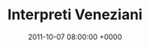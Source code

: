 ---
title: "Interpreti Veneziani"
date: 2011-10-07 08:00:00 +0000
categories: [music]
layout: music
song: "Allegro Non Molto Conc.N.4 'Winter'"
artist: "Interpreti Veneziani"
album: Antonio Vivaldi - Le Quattro Stagioni
genre: "Classical"
streaming:
  youtube: "https://www.youtube.com/watch?v=U9WVF4cFKMo"
  spotify: "https://open.spotify.com/track/4Jtp4SFgmnwWcTk5voKts9?si=a9a41a95af37461f"
  apple_music: "https://music.apple.com/us/album/allegro-non-molto-conc-n-4-winter/65637143?i=65636977"
---